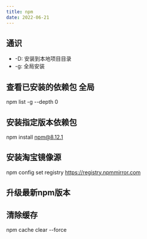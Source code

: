 ```yaml
---
title: npm
date: 2022-06-21
---
```

## 通识
- -D: 安装到本地项目目录
- -g: 全局安装

## 查看已安装的依赖包 全局

npm list -g --depth 0

## 安装指定版本依赖包

npm install npm@8.12.1

## 安装淘宝镜像源

npm config set registry https://registry.npmmirror.com

## 升级最新npm版本


## 清除缓存

npm cache clear --force
